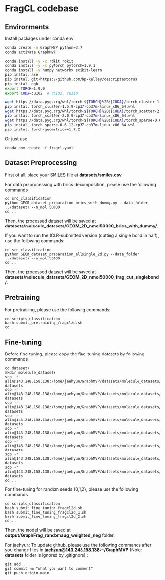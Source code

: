 # FragCL codebase

## Environments
Install packages under conda env
```bash
conda create -n GraphMVP python=3.7
conda activate GraphMVP

conda install -y -c rdkit rdkit
conda install -y -c pytorch pytorch=1.9.1
conda install -y numpy networkx scikit-learn
pip install ase
pip install git+https://github.com/bp-kelley/descriptastorus
pip install ogb
export TORCH=1.9.0
export CUDA=cu102  # cu102, cu110

wget https://data.pyg.org/whl/torch-${TORCH}%2B${CUDA}/torch_cluster-1.5.9-cp37-cp37m-linux_x86_64.whl
pip install torch_cluster-1.5.9-cp37-cp37m-linux_x86_64.whl
wget https://data.pyg.org/whl/torch-${TORCH}%2B${CUDA}/torch_scatter-2.0.9-cp37-cp37m-linux_x86_64.whl
pip install torch_scatter-2.0.9-cp37-cp37m-linux_x86_64.whl
wget https://data.pyg.org/whl/torch-${TORCH}%2B${CUDA}/torch_sparse-0.6.12-cp37-cp37m-linux_x86_64.whl
pip install torch_sparse-0.6.12-cp37-cp37m-linux_x86_64.whl
pip install torch-geometric==1.7.2
```

Or just use

```
conda env create -f fragcl.yaml
```


## Dataset Preprocessing
First of all, place your SMILES file at **datasets/smiles.csv**

For data preprocessing with brics decomposition, please use the following commands:
```
cd src_classification
python GEOM_dataset_preparation_brics_with_dummy.py --data_folder ../datasets --n_mol 50000
cd ..
```

Then, the processed dataset will be saved at **datasets/molecule_datasets/GEOM_2D_nmol50000_brics_with_dummy/**.

If you want to run the ICLR-submitted version (cutting a single bond in half), use the following commands:
```
cd src_classification
python GEOM_dataset_preparation_allsingle_2d.py --data_folder ../datasets --n_mol 50000
cd ..
```

Then, the processed dataset will be saved at **datasets/molecule_datasets/GEOM_2D_nmol50000_frag_cut_singlebond/**.

## Pretraining
For pretraining, please use the followng commands:
```
cd scripts_classification
bash submit_pretraining_fragcl2d.sh
cd ..
```

## Fine-tuning
Before fine-tuning, please copy the fine-tuning datasets by following commands:
```
cd datasets
mkdir molecule_datasets
scp -r alin@143.248.158.138:/home/jaehyun/GraphMVP/datasets/molecule_datasets/bace/ datasets
scp -r alin@143.248.158.138:/home/jaehyun/GraphMVP/datasets/molecule_datasets/bbbp/ datasets
scp -r alin@143.248.158.138:/home/jaehyun/GraphMVP/datasets/molecule_datasets/sider/ datasets
scp -r alin@143.248.158.138:/home/jaehyun/GraphMVP/datasets/molecule_datasets/tox21/ datasets
scp -r alin@143.248.158.138:/home/jaehyun/GraphMVP/datasets/molecule_datasets/toxcast/ datasets
scp -r alin@143.248.158.138:/home/jaehyun/GraphMVP/datasets/molecule_datasets/clintox/ datasets
scp -r alin@143.248.158.138:/home/jaehyun/GraphMVP/datasets/molecule_datasets/muv/ datasets
scp -r alin@143.248.158.138:/home/jaehyun/GraphMVP/datasets/molecule_datasets/hiv/ datasets
cd ..
```

For fine-tuning for random seeds \{0,1,2\}, please use the following commands:
```
cd scripts_classification
bash submit_fine_tuning_fragcl2d.sh
bash submit_fine_tuning_fragcl2d_1.sh
bash submit_fine_tuning_fragcl2d_2.sh
cd ..
```

Then, the model will be saved at **output/GraphFrag_randomaug_weighted_neg** folder.

For jaehyun: To update github, please use the following commands after you change files in **jaehyun@143.248.158.138:~/GraphMVP** (Note: **datasets** folder is ignored by .gitignore) :
```
git add .
git commit -m "what you want to comment"
git push origin main
```
